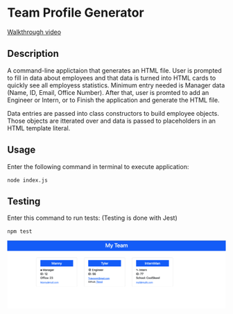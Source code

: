 # Team Profile Generator

[Walkthrough video](https://youtu.be/Zi9pkvm8j0Q)

## Description

A command-line applictaion that generates an HTML file. User is prompted to fill in data about employees and that data is turned into HTML cards to quickly see all employess statistics. Minimum entry needed is Manager data (Name, ID, Email, Office Number). After that, user is promted to add an Engineer or Intern, or to Finish the application and generate the HTML file.

Data entries are passed into class constructors to build employee objects. Those objects are itterated over and data is passed to placeholders in an HTML template literal.

## Usage

Enter the following command in terminal to execute application:

```
node index.js
```

## Testing

Enter this command to run tests: (Testing is done with Jest)

```
npm test
```

![EmployeeCards](./assets/EmployeeCards.png)
